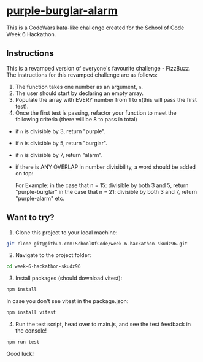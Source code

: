 # [purple-burglar-alarm](https://www.youtube.com/watch?v=AC__o1UxDl8)

This is a CodeWars kata-like challenge created for the School of Code Week 6 Hackathon.

## Instructions

This is a revamped version of everyone's favourite challenge - FizzBuzz. The instructions for this revamped challenge are as follows:

1. The function takes one number as an argument, `n`.
2. The user should start by declaring an empty array.
3. Populate the array with EVERY number from 1 to `n`(this will pass the first test).
4. Once the first test is passing, refactor your function to meet the following criteria (there will be 8 to pass in total)

- if `n` is divisible by 3, return "purple".
- if `n` is divisible by 5, return "burglar".
- if `n` is divisible by 7, return "alarm".

- if there is ANY OVERLAP in number divisibility, a word should be added on top:

  For Example:
  in the case that n = 15: divisible by both 3 and 5, return "purple-burglar"
  in the case that n = 21: divisible by both 3 and 7, return "purple-alarm"
  etc.

## Want to try?

1. Clone this project to your local machine:

```bash
git clone git@github.com:SchoolOfCode/week-6-hackathon-skudz96.git
```

2. Navigate to the project folder:

```bash
cd week-6-hackathon-skudz96
```

3. Install packages (should download vitest):

```bash
npm install
```

In case you don't see vitest in the package.json:

```bash
npm install vitest
```

4. Run the test script, head over to main.js, and see the test feedback in the console!

```bash
npm run test
```

Good luck!
